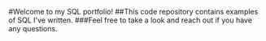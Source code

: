 #Welcome to my SQL portfolio!
##This code repository contains examples of SQL I've written.
###Feel free to take a look and reach out if you have any questions.
